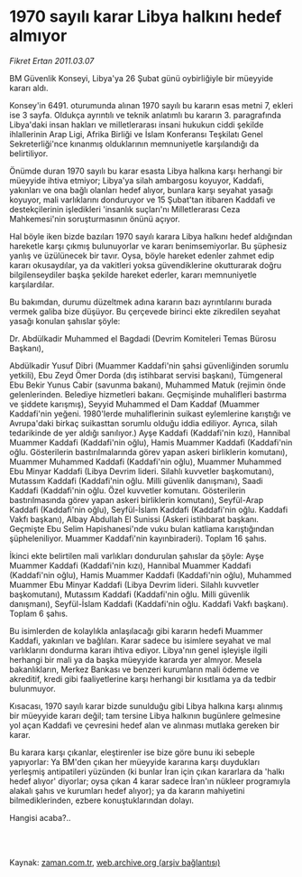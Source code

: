 # 1970 sayılı karar Libya halkını hedef almıyor

*Fikret Ertan 2011.03.07*

<td class="columnist-detail">
<p>BM Güvenlik Konseyi, Libya'ya 26 Şubat günü oybirliğiyle bir müeyyide kararı aldı.</p>
<p>
<div id="haberMetinDiv">
<p>Konsey'in 6491. oturumunda alınan 1970 sayılı bu kararın esas metni 7, ekleri ise 3 sayfa. Oldukça ayrıntılı ve teknik anlatımlı bu kararın 3. paragrafında Libya'daki insan hakları ve milletlerarası insani hukukun ciddi şekilde ihlallerinin Arap Ligi, Afrika Birliği ve İslam Konferansı Teşkilatı Genel Sekreterliği'nce kınanmış olduklarının memnuniyetle karşılandığı da belirtiliyor.
<p>Önümde duran 1970 sayılı bu karar esasta Libya halkına karşı herhangi bir müeyyide ihtiva etmiyor; Libya'ya silah ambargosu koyuyor, Kaddafi, yakınları ve ona bağlı olanları hedef alıyor, bunlara karşı seyahat yasağı koyuyor, mali varlıklarını donduruyor ve 15 Şubat'tan itibaren Kaddafi ve destekçilerinin işledikleri 'insanlık suçları'nı Milletlerarası Ceza Mahkemesi'nin soruşturmasının önünü açıyor.
<p>Hal böyle iken bizde bazıları 1970 sayılı karara Libya halkını hedef aldığından hareketle karşı çıkmış bulunuyorlar ve kararı benimsemiyorlar. Bu şüphesiz yanlış ve üzülünecek bir tavır. Oysa, böyle hareket edenler zahmet edip kararı okusaydılar, ya da vakitleri yoksa güvendiklerine okutturarak doğru bilgilenseydiler başka şekilde hareket ederler, kararı memnuniyetle karşılardılar.
<p>Bu bakımdan, durumu düzeltmek adına kararın bazı ayrıntılarını burada vermek galiba bize düşüyor. Bu çerçevede birinci ekte zikredilen seyahat yasağı konulan şahıslar şöyle:
<p>Dr. Abdülkadir Muhammed el Bagdadi (Devrim Komiteleri Temas Bürosu Başkanı),
<p>Abdülkadir Yusuf Dibri (Muammer Kaddafi'nin şahsi güvenliğinden sorumlu yetkili), Ebu Zeyd Ömer Dorda (dış istihbarat servisi başkanı), Tümgeneral Ebu Bekir Yunus Cabir (savunma bakanı), Muhammed Matuk (rejimin önde gelenlerinden. Belediye hizmetleri bakanı. Geçmişinde muhalifleri bastırma ve şiddete karışmış), Seyyid Muhammed el Dam Kaddaf (Muammer Kaddafi'nin yeğeni. 1980'lerde muhaliflerinin suikast eylemlerine karıştığı ve Avrupa'daki birkaç suikasttan sorumlu olduğu iddia ediliyor. Ayrıca, silah tedarikinde de yer aldığı sanılıyor.) Ayşe Kaddafi (Kaddafi'nin kızı), Hannibal Muammer Kaddafi (Kaddafi'nin oğlu), Hamis Muammer Kaddafi (Kaddafi'nin oğlu. Gösterilerin bastırılmalarında görev yapan askeri birliklerin komutanı), Muammer Muhammed Kaddafi (Kaddafi'nin oğlu), Muammer Muhammed Ebu Minyar Kaddafi (Libya Devrim lideri. Silahlı kuvvetler başkomutanı), Mutassım Kaddafi (Kaddafi'nin oğlu. Milli güvenlik danışmanı), Saadi Kaddafi (Kaddafi'nin oğlu. Özel kuvvetler komutanı. Gösterilerin bastırılmasında görev yapan askeri birliklerin komutanı), Seyfül-Arap Kaddafi (Kaddafi'nin oğlu), Seyfül-İslam Kaddafi (Kaddafi'nin oğlu. Kaddafi Vakfı başkanı), Albay Abdullah El Sunissi (Askeri istihbarat başkanı. Geçmişte Ebu Selim Hapishanesi'nde vuku bulan katliama karıştığından şüpheleniliyor. Muammer Kaddafi'nin kayınbiraderi). Toplam 16 şahıs.
<p>İkinci ekte belirtilen mali varlıkları dondurulan şahıslar da şöyle: Ayşe Muammer Kaddafi (Kaddafi'nin kızı), Hannibal Muammer Kaddafi (Kaddafi'nin oğlu), Hamis Muammer Kaddafi (Kaddafi'nin oğlu), Muhammed Muammer Ebu Minyar Kaddafi (Libya Devrim lideri. Silahlı kuvvetler başkomutanı), Mutassım Kaddafi (Kaddafi'nin oğlu. Milli güvenlik danışmanı), Seyfül-İslam Kaddafi (Kaddafi'nin oğlu. Kaddafi Vakfı başkanı). Toplam 6 şahıs.
<p>Bu isimlerden de kolaylıkla anlaşılacağı gibi kararın hedefi Muammer Kaddafi, yakınları ve bağlıları. Karar sadece bu isimlere seyahat ve mal varlıklarını dondurma kararı ihtiva ediyor. Libya'nın genel işleyişle ilgili herhangi bir mali ya da başka müeyyide kararda yer almıyor. Mesela bakanlıkların, Merkez Bankası ve benzeri kurumların mali ödeme ve akreditif, kredi gibi faaliyetlerine karşı herhangi bir kısıtlama ya da tedbir bulunmuyor.
<p>Kısacası, 1970 sayılı karar bizde sunulduğu gibi Libya halkına karşı alınmış bir müeyyide kararı değil; tam tersine Libya halkının bugünlere gelmesine yol açan Kaddafi ve çevresini hedef alan ve alınması mutlaka gereken bir karar.
<p>Bu karara karşı çıkanlar, eleştirenler ise bize göre bunu iki sebeple yapıyorlar: Ya BM'den çıkan her müeyyide kararına karşı duydukları yerleşmiş antipatileri yüzünden (ki bunlar İran için çıkan kararlara da 'halkı hedef alıyor' diyorlar; oysa çıkan 4 karar sadece İran'ın nükleer programıyla alakalı şahıs ve kurumları hedef alıyor); ya da kararın mahiyetini bilmediklerinden, ezbere konuştuklarından dolayı.
<p>Hangisi acaba?.. </p></p></p></p></p></p></p></p></p></p></p></div>
</p>


<p><br>
		 </br></p></td>

Kaynak: [zaman.com.tr](http://zaman.com.tr/yazar.do?yazino=1103521), [web.archive.org (arşiv bağlantısı)](http://web.archive.org/web/20110318114331/http://zaman.com.tr:80/yazar.do?yazino=1103521)
